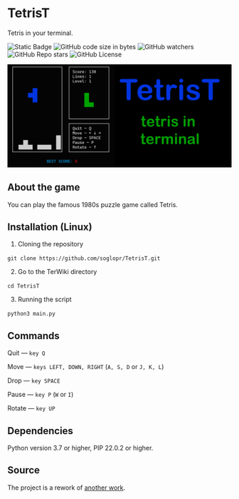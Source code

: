 # TetrisT
Tetris in your terminal.
<!--Badges-->
![Static Badge](https://img.shields.io/badge/TetrisT-Soglopr-Soglopr)
![GitHub code size in bytes](https://img.shields.io/github/languages/code-size/soglopr/TetrisT)
![GitHub watchers](https://img.shields.io/github/watchers/soglopr/TerisT)
![GitHub Repo stars](https://img.shields.io/github/stars/soglopr/TetrisT)
![GitHub License](https://img.shields.io/github/license/soglopr/TetrisT)

![Logotype](./screenshots/tetrist.jpg)
<!-- About the program -->
## About the game

You can play the famous 1980s puzzle game called Tetris.

<!--Installation-->
## Installation (Linux)

1. Cloning the repository

```git clone https://github.com/soglopr/TetrisT.git```

2. Go to the TerWiki directory

```cd TetrisT```

3. Running the script

```python3 main.py```
<!-- Commands -->
## Commands

Quit — ```key Q```

Move — ```keys LEFT, DOWN, RIGHT``` (```A, S, D``` or ```J, K, L```)

Drop — ```key SPACE```

Pause — ```key P``` (```W``` or ```I```)

Rotate — ```key UP```

<!--Dependencies-->
## Dependencies
Python version 3.7 or higher, PIP 22.0.2 or higher.

<!--Source-->
## Source 
The project is a rework of [another work](https://github.com/shkolovy/tetris-terminal.git).
